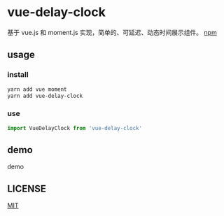 # vue-delay-clock
基于 vue.js 和 moment.js 实现，简单的、可延迟、动态时间展示组件。
[npm](https://www.npmjs.com/package/vue-delay-clock)

## usage

### install
```sh
yarn add vue moment
yarn add vue-delay-clock
```

### use
```js
import VueDelayClock from 'vue-delay-clock'
```

## demo

demo


## LICENSE
[MIT](./LICENSE)
